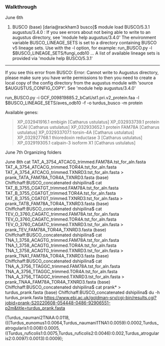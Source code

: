 ### Walkthrough

June 6th

1. BUSCO
(base) [daria@rackham3 busco]$ module load BUSCO/5.3.1
augustus/3.4.0 : If you see errors about not being able to write to an augustus directory, see 'module help augustus/3.4.0'
The environment variable BUSCO_LINEAGE_SETS is set to a directory containing
BUSCO v5 lineage sets.  Use with the -l option, for example:
    run_BUSCO.py -l $BUSCO_LINEAGE_SETS/fungi_odb10 ...
A list of available lineage sets is provided via 'module help BUSCO/5.3.1'
----
If you see this error from BUSCO:
    Error: Cannot write to Augustus directory, please make sure you have write permissions to <directory>
then you need to create a local copy of the config directory from the augustus
module with 'source $AUGUSTUS_CONFIG_COPY'.  See 'module help augustus/3.4.0'

run_BUSCO.py -i GCF_009819885.2_bCatUst1.pri.v2_protein.faa -l $BUSCO_LINEAGE_SETS/aves_odb10 -f -o turdus_busco -m protein

Available genes:
>XP_032941916.1 embigin [Catharus ustulatus]
>XP_032933739.1 protein SCAI [Catharus ustulatus]
>XP_032933652.1 protein FAM78A [Catharus ustulatus]
>XP_032933707.1 torsin-4A [Catharus ustulatus]
>XP_032927768.1 thioredoxin reductase 3 [Catharus ustulatus]
>XP_032919305.1 calpain-3 isoform X1 [Catharus ustulatus]


June 7th
Organizing folders

June 8th
cat TAT_A_3754_ATCACG_trimmed.FAM78A.tst_for_aln.fasta TAT_A_3754_ATCACG_trimmed.TOR4A.tst_for_aln.fasta TAT_A_3754_ATCACG_trimmed.TXNRD3.tst_for_aln.fasta > prank_TATA_FAM78A_TOR4A_TXNRD3.fasta
(base) Chiffchaff:BUSCO_concatenated dshipilina$ cat TAT_B_3755_CGATGT_trimmed.FAM78A.tst_for_aln.fasta TAT_B_3755_CGATGT_trimmed.TOR4A.tst_for_aln.fasta TAT_B_3755_CGATGT_trimmed.TXNRD3.tst_for_aln.fasta > prank_TATB_FAM78A_TOR4A_TXNRD3.fasta
(base) Chiffchaff:BUSCO_concatenated dshipilina$ cat TEV_O_3760_CAGATC_trimmed.FAM78A.tst_for_aln.fasta TEV_O_3760_CAGATC_trimmed.TOR4A.tst_for_aln.fasta TEV_O_3760_CAGATC_trimmed.TXNRD3.tst_for_aln.fasta > prank_TEV_FAM78A_TOR4A_TXNRD3.fasta
(base) Chiffchaff:BUSCO_concatenated dshipilina$ cat TNA_1_3758_ACAGTG_trimmed.FAM78A.tst_for_aln.fasta TNA_1_3758_ACAGTG_trimmed.TOR4A.tst_for_aln.fasta TNA_1_3758_ACAGTG_trimmed.TXNRD3.tst_for_aln.fasta > prank_TNA1_FAM78A_TOR4A_TXNRD3.fasta
(base) Chiffchaff:BUSCO_concatenated dshipilina$ cat TNA_A_3756_TTAGGC_trimmed.FAM78A.tst_for_aln.fasta TNA_A_3756_TTAGGC_trimmed.TOR4A.tst_for_aln.fasta TNA_A_3756_TTAGGC_trimmed.TXNRD3.tst_for_aln.fasta > prank_TNAA_FAM78A_TOR4A_TXNRD3.fasta
(base) Chiffchaff:BUSCO_concatenated dshipilina$ cat prank* > turdus_prank.fasta
(base) Chiffchaff:BUSCO_concatenated dshipilina$ du -h turdus_prank.fasta
https://www.ebi.ac.uk/goldman-srv/cgi-bin/results.cgi?jobid=prank-S20220608-054448-0486-92906551-p2m&title=turdus_prank.fasta

(Turdus_naumani2TNAA:0.0118,(((Turdus_eunomus1:0.0064,Turdus_naumani1TNA1:0.0059):0.0002,Turdus_atrogularis1:0.008):0.0005,((Turdus_ruficolis1:0.0075,Turdus_ruficolis2:0.0046):0.002,Turdus_atrogularis2:0.0097):0.0013):0.0009);
